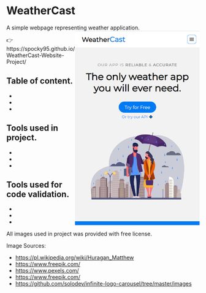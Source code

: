# WeatherCast
A simple webpage representing weather application.
<img src="https://raw.githubusercontent.com/Spocky95/WeatherCast-Website-Project/main/WeatherCast-Hero.png" align="right"
     alt="WeatherCast-HeroSection" width="325">
<p>👉https://spocky95.github.io/WeatherCast-Website-Project/

## Table of content.
* 
* 
* 

## Tools used in project.
* 
* 
* 

## Tools used for code validation.
* 
* 
* 

All images used in project was provided with free license.

Image Sources:
* https://pl.wikipedia.org/wiki/Huragan_Matthew
* https://www.freepik.com/
* https://www.pexels.com/
* https://www.freepik.com/
* https://github.com/solodev/infinite-logo-carousel/tree/master/images
